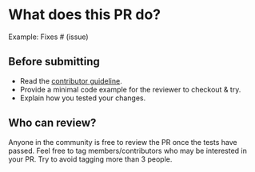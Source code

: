 # What does this PR do?

Example: Fixes # (issue)


## Before submitting
- Read the [contributor guideline](https://github.com/huggingface/lerobot/blob/main/CONTRIBUTING.md#submitting-a-pull-request-pr).
- Provide a minimal code example for the reviewer to checkout & try.
- Explain how you tested your changes.


## Who can review?

Anyone in the community is free to review the PR once the tests have passed. Feel free to tag
members/contributors who may be interested in your PR. Try to avoid tagging more than 3 people.
